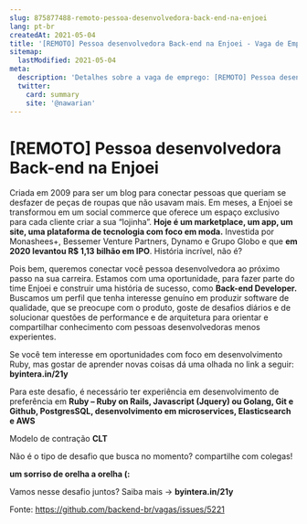 ```yaml
---
slug: 875877488-remoto-pessoa-desenvolvedora-back-end-na-enjoei
lang: pt-br
createdAt: 2021-05-04
title: '[REMOTO] Pessoa desenvolvedora Back-end na Enjoei - Vaga de Emprego'
sitemap:
  lastModified: 2021-05-04
meta:
  description: 'Detalhes sobre a vaga de emprego: [REMOTO] Pessoa desenvolvedora Back-end na Enjoei'
  twitter:
    card: summary
    site: '@nawarian'
---
```


# [REMOTO] Pessoa desenvolvedora Back-end na Enjoei

Criada em 2009 para ser um blog para conectar pessoas que queriam se desfazer de peças de roupas que não usavam mais. Em meses, a Enjoei se transformou em um social commerce que oferece um espaço exclusivo para cada cliente criar a sua “lojinha”. **Hoje é um marketplace, um app, um site, uma plataforma de tecnologia com foco em moda.** Investida por Monashees+, Bessemer Venture Partners, Dynamo e Grupo Globo e que **em 2020 levantou R$ 1,13 bilhão em IPO**. História incrível, não é?

Pois bem, queremos conectar você pessoa desenvolvedora ao próximo passo na sua carreira. Estamos com uma oportunidade, para fazer parte do time Enjoei e construir uma história de sucesso, como **Back-end Developer.** Buscamos um perfil que tenha interesse genuíno em produzir software de qualidade, que se preocupe com o produto, goste de desafios diários e de solucionar questões de performance e de arquitetura para orientar e compartilhar conhecimento com pessoas desenvolvedoras menos experientes.

Se você tem interesse em oportunidades com foco em desenvolvimento Ruby, mas gostar de aprender novas coisas dá uma olhada no link a seguir: **byintera.in/21y**

Para este desafio, é necessário ter experiência em desenvolvimento de preferência em **Ruby – Ruby on Rails, Javascript (Jquery) ou Golang, Git e Github, PostgresSQL, desenvolvimento em microservices, Elasticsearch e AWS**

Modelo de contração **CLT**

Não é o tipo de desafio que busca no momento? compartilhe com colegas!

**um sorriso de orelha a orelha (:**

Vamos nesse desafio juntos? Saiba mais -> **byintera.in/21y**

Fonte: https://github.com/backend-br/vagas/issues/5221